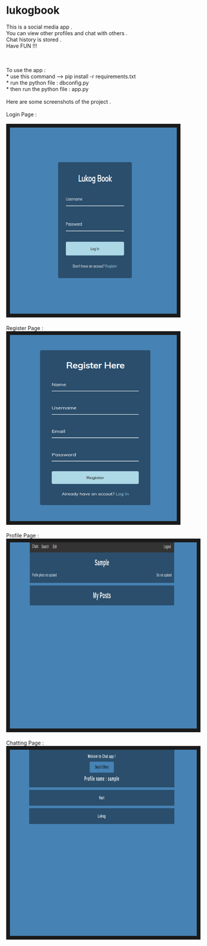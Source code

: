 # lukogbook <br/>
This is a social media app .<br/> You can view other profiles and chat with others .<br/> Chat history is stored . <br/> Have FUN !!! <br/>

<br/>
<br/>
To use the app :<br/>
  * use this command --> pip install -r requirements.txt <br/>
  * run the python file : dbconfig.py <br/>
  * then run the python file : app.py <br/>
<br/>
Here are some screenshots of the project . <br/>

<br/>
Login Page : <br/>
<br/>

<img src="screenshots/login.png" width="450" height="500" border="10"/>
<br/>
<br/>
Register Page :
<img src="screenshots/register.png" width="450" height="500" border="10"/>
<br/>
<br/>
Profile Page :
<img src="/screenshots/profile.png" width="850" height="500" border="10"/>
<br/>
<br/>
Chatting Page : 
<img src="screenshots/chat.png" width="850" height="500" border="10"/>
<br/>
</br>


